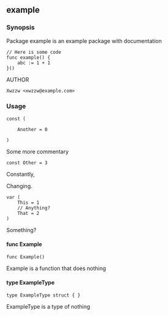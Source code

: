 ## example

### Synopsis

Package example is an example package with documentation

	// Here is some code
	func example() {
		abc := 1 + 1
	}()

AUTHOR

	Xwzzw <xwzzw@example.com>

### Usage

    const (

        Another = 0

    )

Some more commentary

    const Other = 3

Constantly,

Changing.

    var (
        This = 1
        // Anything?
        That = 2
    )

Something?

#### func  Example

    func Example()


Example is a function that does nothing

#### type ExampleType

    type ExampleType struct { }


ExampleType is a type of nothing


